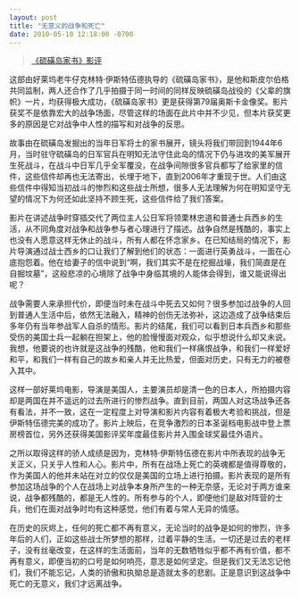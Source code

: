 ```yaml
---
layout: post
title: "无意义的战争和死亡"
date: 2010-05-10 12:18:00 -0700 
---
```


> [《硫磺岛家书》影评](http://movie.douban.com/subject/1299043/)  

这部由好莱坞老牛仔克林特·伊斯特伍德执导的《硫磺岛家书》，是他和斯皮尔伯格共同监制，两人还合作了几乎拍摄于同一时间的同样反映硫磺岛战役的《父辈的旗帜》一片，均获得极大成功，《硫磺岛家书》更是获得第79届奥斯卡金像奖。影片获奖不是依靠宏大的战争场面，尽管这样的场面在此片中并不少见，但本片获奖更多的原因是它对战争中人性的描写和对战争的反思。

故事由在硫磺岛发掘出的当年日军将士的家书展开，镜头将我们带回到1944年6月，当时驻守硫磺岛的日军官兵在明知无法守住此岛的情况下仍与进攻的美军展开生死战斗，在战斗中日军几乎全军覆没，在战争间隙很多官兵都写了给家里的信件，这些信件却再也无法寄出，长埋于地下，直到2006年才重现于世。人们由这些信件中得知当初战斗的惨烈和这些战士所想，很多人无法理解为何在明知坚守无望的情况下为何还如此坚持不顾生死，这些信件给了我们答案。

影片在讲述战争时穿插交代了两位主人公日军将领栗林忠道和普通士兵西乡的生活，从不同角度对战争和战争参与者心理进行了描述。战争自然是残酷的，事实上也没有人愿意这样无休止的战斗，所有人都在怀念家乡。在已知结局的情况下，影片导演通过战士西乡的口让我们了解到他们的状态：一面进行英勇战斗，一面在心底抱怨着。他在给妻子的信中说到“啊，我们其实不是在挖掘战壕，我们简直是在自掘坟墓”，这般悲凉的心境除了战争中身临其境的人能体会得到，谁又能说得出呢？

战争需要人来承担代价，即便当时未在战斗中死去又如何？很多参加过战争的人回到普通人生活中后，依然无法融入，精神的创伤无法弥补，这边造成了战争结束后多年仍有当年参战军人自杀的情形。影片的结尾，我们可以看到日本兵西乡和那些受伤的美国士兵一起躺在担架上，他的脸慢慢面对观众，似乎想说什么却又未说。我想，他要说的也许就是这战争的残酷，他和我们一样痛恨战争，和我们一样爱好和平，和我们一样有自己的故乡和亲人并无比热爱，但面对历史，只有无力的被卷入其中。

这样一部好莱坞电影，导演是美国人，主要演员却是清一色的日本人，所拍摄内容却是两国在并不遥远的过去所进行的惨烈战争。直到目前，两国人对这场战争还各有看法，并不一致，这在一定程度上对导演和影片内容有着极大考验和挑战，但是伊斯特伍德完美的成功了。影片上映后，在竞争激烈的日本圣诞档电影战中登上票房榜首位，另外还获得美国影评奖年度最佳影片并入围金球奖最佳外语片。

之所以取得这样的骄人成绩是因为，克林特·伊斯特伍德在影片中所表现的战争无关正义，只关乎人性和人心。影片中，所有在战场上死亡的英魂都是值得尊敬的，作为美国人的他并未站在对立的仅仅是美国的立场上进行拍摄。影片表现的是所有参加这场战争的个人在战场上对战争本身所产生的一种无奈感，无论对于两方谁来说，战争都残酷的，都是无人性的。所有参与的个人，即便他们是敌对阵营的士兵，他们在面对战争时均有这种感觉，他们有着与常人无异的情感。

在历史的灰烬上，任何的死亡都不再有意义，无论当时的战争是如何的惨烈，许多年后的人们，正如这些战士所梦想的那样，过着平静的生活。一切还是过去的老样子，没有丝毫改变，在这样的生活面前，当年的无数牺牲似乎都不再有价值，都不再有意义，即便当初的口号是如何响亮，意志是如何坚定。但是我们又无法忘记他们，我们不能忘记，人类的骄傲和执拗总是造就太多的悲剧。正是意识到这战争中死亡的无意义，我们才远离战争。